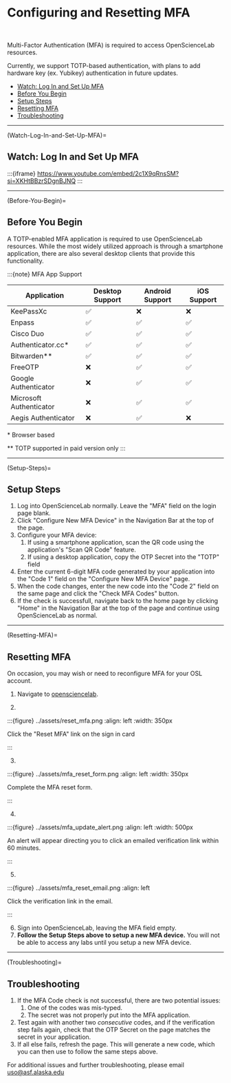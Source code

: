 # Configuring and Resetting MFA
<br>

Multi-Factor Authentication (MFA) is required to access OpenScienceLab resources.

Currently, we support TOTP-based authentication, with plans to add hardware
key (ex. Yubikey) authentication in future updates.

- [Watch: Log In and Set Up MFA](Watch-Log-In-and-Set-Up-MFA)
- [Before You Begin](Before-You-Begin)
- [Setup Steps](Setup-Steps)
- [Resetting MFA](Resetting-MFA)
- [Troubleshooting](Troubleshooting)

---

(Watch-Log-In-and-Set-Up-MFA)=
## Watch: Log In and Set Up MFA
:::{iframe} https://www.youtube.com/embed/2c1X9qRnsSM?si=XKHtBBzrSDgnBJNQ
:::

---

(Before-You-Begin)=
## Before You Begin

A TOTP-enabled MFA application is required to use OpenScienceLab resources.
While the most widely utilized approach is through a smartphone application,
there are also several desktop clients that provide this functionality.

:::{note} MFA App Support

| Application             | Desktop Support | Android Support | iOS Support |
| --------------------    | --------------- | --------------- | ----------- |
| KeePassXc               |        ✅       |       ❌        |      ❌     |
| Enpass                  |        ✅       |       ✅        |      ✅     |
| Cisco Duo               |        ✅       |       ✅        |      ✅     |
| Authenticator.cc*       |        ✅       |       ✅        |      ✅     |
| Bitwarden**             |        ✅       |       ✅        |      ✅     |
| FreeOTP                 |        ❌       |       ✅        |      ✅     |
| Google Authenticator    |        ❌       |       ✅        |      ✅     |
| Microsoft Authenticator |        ❌       |       ✅        |      ✅     |
| Aegis Authenticator     |        ❌       |       ✅        |      ❌     |

\* Browser based

\*\* TOTP supported in paid version only
:::

---

(Setup-Steps)=
## Setup Steps

1. Log into OpenScienceLab normally. Leave the "MFA" field on the login page blank.
1. Click "Configure New MFA Device" in the Navigation Bar at
    the top of the page.
1. Configure your MFA device:
    1. If using a smartphone application, scan the QR code using the
application's "Scan QR Code" feature.
    1. If using a desktop application, copy the OTP Secret into the "TOTP" field
1. Enter the current 6-digit MFA code generated by your application into the "Code 1" field
    on the "Configure New MFA Device" page.
1. When the code changes, enter the new code into the "Code 2" field on the same
    page and click the "Check MFA Codes" button.
1. If the check is successfull, navigate back to the home page by clicking "Home"
    in the Navigation Bar at the top of the page and continue using OpenScienceLab
    as normal.

---

(Resetting-MFA)=
## Resetting MFA

On occasion, you may wish or need to reconfigure MFA for your OSL account.

1. Navigate to [opensciencelab](https://opensciencelab.asf.alaska.edu/).
   
2.
:::{figure} ../assets/reset_mfa.png
:align: left
:width: 350px

<p style="font-size: 14px;">Click the "Reset MFA" link on the sign in card</p>
:::

3.
:::{figure} ../assets/mfa_reset_form.png
:align: left
:width: 350px

<p style="font-size: 14px;">Complete the MFA reset form.</p>
:::

4.
:::{figure} ../assets/mfa_update_alert.png
:align: left
:width: 500px

<p style="font-size: 14px;">An alert will appear directing you to click an emailed verification link within 60 minutes.</p>
:::

5.
:::{figure} ../assets/mfa_reset_email.png
:align: left

<p style="font-size: 14px;">Click the verification link in the email.</p>
:::

6. Sign into OpenScienceLab, leaving the MFA field empty.
7. **Follow the Setup Steps above to setup a new MFA device.** You will not be able to access any labs until you setup a new MFA device.

---
(Troubleshooting)=
## Troubleshooting

1. If the MFA Code check is not successful, there are two potential issues:
    1. One of the codes was mis-typed.
    1. The secret was not properly put into the MFA application.
1. Test again with another two *consecutive* codes, and if the verification step fails
    again, check that the OTP Secret on the page matches the secret in your application.
1. If all else fails, refresh the page. This will generate a new code, which you
    can then use to follow the same steps above.

For additional issues and further troubleshooting, please email
[uso@asf.alaska.edu](mailto:uso@asf.alaska.edu)



